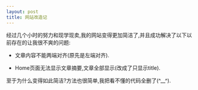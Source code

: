```yaml
---
layout: post
title: 网站改造记
---
```


经过几个小时的努力和现学现卖,我的网站变得更加简洁了,并且成功解决了以下以前存在的让我很不爽的问题:

- 文章内容不能两端对齐(原先是左端对齐).

- Home页面无法显示文章摘要,文章全部显示(改成了只显示title).

至于为什么变得如此简洁?方法也很简单,我把看不懂的代码全删了(^__^).
